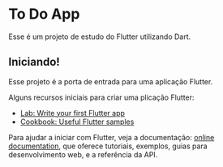 # To Do App

Esse é um projeto de estudo do Flutter utilizando Dart.

## Iniciando!

Esse projeto é a porta de entrada para uma aplicação Flutter.

Alguns recursos iniciais para criar uma plicação Flutter:

- [Lab: Write your first Flutter app](https://flutter.dev/docs/get-started/codelab)
- [Cookbook: Useful Flutter samples](https://flutter.dev/docs/cookbook)

Para ajudar a iniciar com Flutter, veja a documentação:
[online documentation](https://flutter.dev/docs), que oferece tutoriais,
exemplos, guias para desenvolvimento web, e a referência da API.
